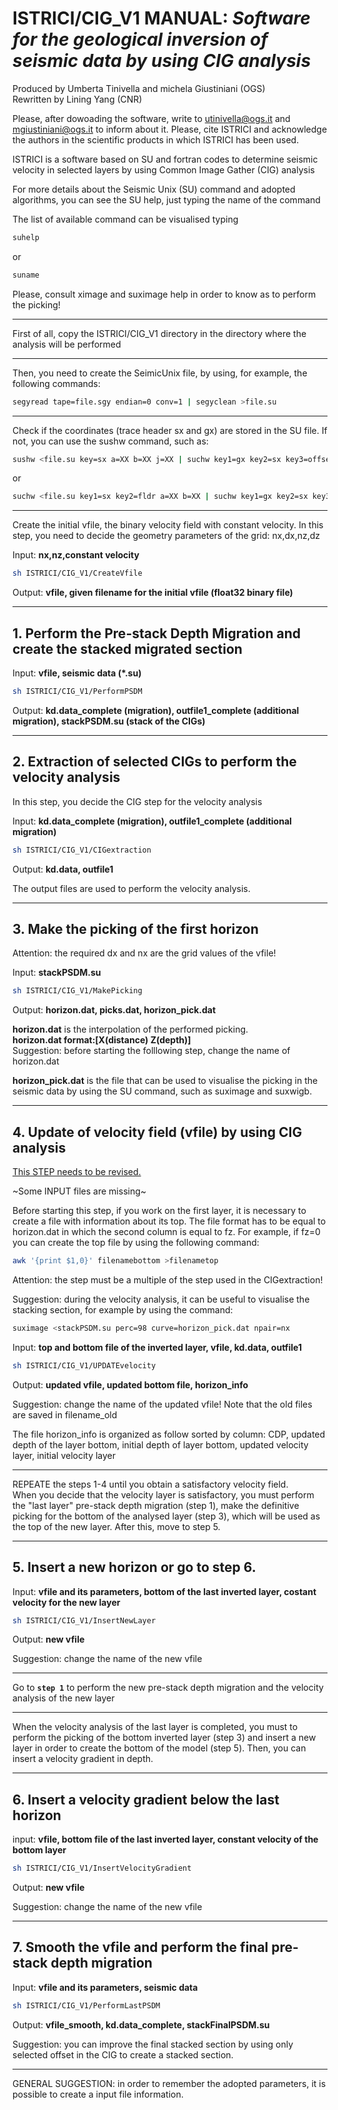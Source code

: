 # ISTRICI/CIG_V1 MANUAL: ***Software for the geological inversion of seismic data by using CIG analysis***

Produced by Umberta Tinivella and michela Giustiniani (OGS)  
Rewritten by Lining Yang (CNR) 

Please, after dowoading the software, write to utinivella@ogs.it and mgiustiniani@ogs.it to inform about it.
Please, cite ISTRICI and acknowledge the authors in the scientific products in which ISTRICI has been used.

ISTRICI is a software based on SU and fortran codes to determine seismic velocity in selected layers by using Common Image Gather (CIG) analysis

For more details about the Seismic Unix (SU) command and adopted algorithms, you can see the SU help, just typing the name of the command

The list of available command can be visualised typing 
```bash
suhelp
```
or
```bash
suname
```

Please, consult ximage and suximage help in order to know as to perform the picking!

-----------------
First of all, copy the ISTRICI/CIG_V1 directory in the directory where the analysis will be performed

-----------------
Then, you need to create the SeimicUnix file, by using, for example, the following commands:

```bash
segyread tape=file.sgy endian=0 conv=1 | segyclean >file.su
```

-----------------
Check if the coordinates (trace header sx and gx) are stored in the SU file. If not, you can use the sushw command, such as:

```bash
sushw <file.su key=sx a=XX b=XX j=XX | suchw key1=gx key2=sx key3=offset a=0 b=1 c=1 >file_coo.su
```
or
```bash
suchw <file.su key1=sx key2=fldr a=XX b=XX | suchw key1=gx key2=sx key3=offset a=0 b=1 c=1 >file_coo.su
```

-----------------
Create the initial vfile, the binary velocity field with constant velocity. 
In this step, you need to decide the geometry parameters of the grid: nx,dx,nz,dz

Input: **nx,nz,constant velocity**
```bash
sh ISTRICI/CIG_V1/CreateVfile
```
Output: **vfile, given filename for the initial vfile (float32 binary file)**

-----------------
## 1. Perform the Pre-stack Depth Migration and create the stacked migrated section

Input: **vfile, seismic data (*.su)**
```bash
sh ISTRICI/CIG_V1/PerformPSDM
```
Output: **kd.data_complete (migration), outfile1_complete (additional migration), stackPSDM.su (stack of the CIGs)**

-----------------
## 2. Extraction of selected CIGs to perform the velocity analysis
In this step, you decide the CIG step for the velocity analysis

Input: **kd.data_complete (migration), outfile1_complete (additional migration)**
```bash
sh ISTRICI/CIG_V1/CIGextraction
```
Output: **kd.data, outfile1**

The output files are used to perform the velocity analysis.  

-----------------
## 3. Make the picking of the first horizon
Attention: the required dx and nx are the grid values of the vfile!

Input: **stackPSDM.su**
```bash
sh ISTRICI/CIG_V1/MakePicking
```
Output: **horizon.dat, picks.dat, horizon_pick.dat** 

**horizon.dat** is the interpolation of the performed picking.  
**horizon.dat format:[X(distance) Z(depth)]**  
Suggestion: before starting the folllowing step, change the name of horizon.dat 

**horizon_pick.dat** is the file that can be used to visualise the picking in the seismic data by using the SU command, such as suximage and suxwigb.
  
-----------------
## 4. Update of velocity field (vfile) by using CIG analysis

<ins>This STEP needs to be revised.<ins>

~Some INPUT files are missing~  

Before starting this step, if you work on the first layer, it is necessary to create a file with information about its top. The file format has to be equal to horizon.dat in which the second column is equal to fz. For example, if fz=0 you can create the top file by using the following command:
```bash
awk '{print $1,0}' filenamebottom >filenametop
```
Attention: the step must be a multiple of the step used in the CIGextraction!

Suggestion: during the velocity analysis, it can be useful to visualise the stacking section, for example by using the command:
```bash
suximage <stackPSDM.su perc=98 curve=horizon_pick.dat npair=nx
```
Input: **top and bottom file of the inverted layer, vfile, kd.data, outfile1** 
```bash
sh ISTRICI/CIG_V1/UPDATEvelocity 
```
Output: **updated vfile, updated bottom file, horizon_info** 

Suggestion: change the name of the updated vfile!
Note that the old files are saved in filename_old

The file horizon_info is organized as follow sorted by column:
CDP, updated depth of the layer bottom, initial depth of layer bottom, updated velocity layer, initial velocity layer

-----------------

REPEATE the steps 1-4 until you obtain a satisfactory velocity field.  
When you decide that the velocity layer is satisfactory, you must perform the "last layer" pre-stack depth migration (step 1), make the definitive picking for the bottom of the analysed layer (step 3), which will be used as the top of the new layer. After this, move to step 5.

-----------------
## 5. Insert a new horizon or go to step 6.

Input: **vfile and its parameters, bottom of the last inverted layer, costant velocity for the new layer**
```bash
sh ISTRICI/CIG_V1/InsertNewLayer
```
Output: **new vfile**

Suggestion: change the name of the new vfile

-----------------
Go to **`step 1`** to perform the new pre-stack depth migration and the velocity analysis of the new layer

-----------------

When the velocity analysis of the last layer is completed, you must to perform the picking of the bottom inverted layer (step 3) and insert a new layer in order to create the bottom of the model (step 5). Then, you can insert a velocity gradient in depth.

-----------------
## 6. Insert a velocity gradient below the last horizon

input: **vfile, bottom file of the last inverted layer, constant velocity of the bottom layer**
```bash
sh ISTRICI/CIG_V1/InsertVelocityGradient
```
Output: **new vfile**

Suggestion: change the name of the new vfile

-----------------
## 7. Smooth the vfile and perform the final pre-stack depth migration

Input: **vfile and its parameters, seismic data** 
```bash
sh ISTRICI/CIG_V1/PerformLastPSDM
```
Output: **vfile_smooth, kd.data_complete, stackFinalPSDM.su** 

Suggestion: you can improve the final stacked section by using only selected offset in the CIG to create a stacked section. 

-----------------

GENERAL SUGGESTION: in order to remember the adopted parameters, it is possible to create a input file information.

